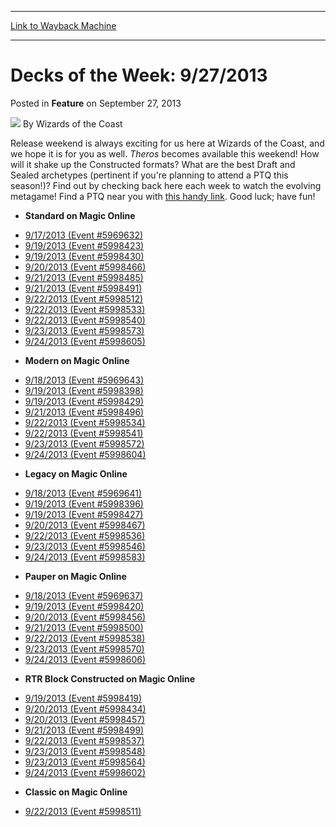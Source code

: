
---
[Link to Wayback Machine](https://web.archive.org/web/20220125113615/https://magic.wizards.com/en/articles/archive/feature/decks-week-9272013-2013-09-27)

[_metadata_:author]:- "Wizards of the Coast"
[_metadata_:description]:- "Release weekend is always exciting for us here at Wizards of the Coast, and we hope it is for you as well. Theros becomes available this weekend! How will it shake up the Constructed formats? What are the best Draft and Sealed archetypes (pertinent if you're planning to attend a PTQ this season!)? Find out by checking back here each week to watch the evolving metagame! Find a"
[_metadata_:generator]:- "Drupal 7 (http://drupal.org)"
[_metadata_:node]:- "598256"
[_metadata_:publish_date]:- "2013-09-27"
[_metadata_:source]:- "div-main-content"
[_metadata_:title]:- "Decks of the Week: 9/27/2013"
[_metadata_:wayback_capture_timestamp]:- "2022-01-25 11:36:15"
[_metadata_:wayback_raw_url]:- "https://web.archive.org/web/20220125113615id_/https://magic.wizards.com/en/articles/archive/feature/decks-week-9272013-2013-09-27"
[_metadata_:wayback_url]:- "https://magic.wizards.com/en/articles/archive/feature/decks-week-9272013-2013-09-27"
---


Decks of the Week: 9/27/2013
============================



 Posted in **Feature**
 on September 27, 2013 






![](https://media.magic.wizards.com/styles/auth_small/public/images/person/wizards_author.jpg)
By Wizards of the Coast












Release weekend is always exciting for us here at Wizards of the Coast, and we hope it is for you as well. *Theros* becomes available this weekend! How will it shake up the Constructed formats? What are the best Draft and Sealed archetypes (pertinent if you're planning to attend a PTQ this season!)? Find out by checking back here each week to watch the evolving metagame! Find a PTQ near you with [this handy link](https://www.wizards.com/Magic/TCG/Events.aspx?x=mtg/event/protour/qualifierlist#bog). Good luck; have fun! 

* **Standard on Magic Online**
+ [9/17/2013 (Event #5969632)](http://archive.wizards.com/Magic/Digital/MagicOnlineTourn.aspx?x=mtg/digital/magiconline/tourn/5969632)
+ [9/19/2013 (Event #5998423)](http://archive.wizards.com/Magic/Digital/MagicOnlineTourn.aspx?x=mtg/digital/magiconline/tourn/5998423)
+ [9/19/2013 (Event #5998430)](http://archive.wizards.com/Magic/Digital/MagicOnlineTourn.aspx?x=mtg/digital/magiconline/tourn/5998430)
+ [9/20/2013 (Event #5998466)](http://archive.wizards.com/Magic/Digital/MagicOnlineTourn.aspx?x=mtg/digital/magiconline/tourn/5998466)
+ [9/21/2013 (Event #5998485)](http://archive.wizards.com/Magic/Digital/MagicOnlineTourn.aspx?x=mtg/digital/magiconline/tourn/5998485)
+ [9/21/2013 (Event #5998491)](http://archive.wizards.com/Magic/Digital/MagicOnlineTourn.aspx?x=mtg/digital/magiconline/tourn/5998491)
+ [9/22/2013 (Event #5998512)](http://archive.wizards.com/Magic/Digital/MagicOnlineTourn.aspx?x=mtg/digital/magiconline/tourn/5998512)
+ [9/22/2013 (Event #5998533)](http://archive.wizards.com/Magic/Digital/MagicOnlineTourn.aspx?x=mtg/digital/magiconline/tourn/5998533)
+ [9/22/2013 (Event #5998540)](http://archive.wizards.com/Magic/Digital/MagicOnlineTourn.aspx?x=mtg/digital/magiconline/tourn/5998540)
+ [9/23/2013 (Event #5998573)](http://archive.wizards.com/Magic/Digital/MagicOnlineTourn.aspx?x=mtg/digital/magiconline/tourn/5998573)
+ [9/24/2013 (Event #5998605)](http://archive.wizards.com/Magic/Digital/MagicOnlineTourn.aspx?x=mtg/digital/magiconline/tourn/5998605)
* **Modern on Magic Online**
+ [9/18/2013 (Event #5969643)](http://archive.wizards.com/Magic/Digital/MagicOnlineTourn.aspx?x=mtg/digital/magiconline/tourn/5969643)
+ [9/19/2013 (Event #5998398)](http://archive.wizards.com/Magic/Digital/MagicOnlineTourn.aspx?x=mtg/digital/magiconline/tourn/5998398)
+ [9/19/2013 (Event #5998429)](http://archive.wizards.com/Magic/Digital/MagicOnlineTourn.aspx?x=mtg/digital/magiconline/tourn/5998429)
+ [9/21/2013 (Event #5998496)](http://archive.wizards.com/Magic/Digital/MagicOnlineTourn.aspx?x=mtg/digital/magiconline/tourn/5998496)
+ [9/22/2013 (Event #5998534)](http://archive.wizards.com/Magic/Digital/MagicOnlineTourn.aspx?x=mtg/digital/magiconline/tourn/5998534)
+ [9/22/2013 (Event #5998541)](http://archive.wizards.com/Magic/Digital/MagicOnlineTourn.aspx?x=mtg/digital/magiconline/tourn/5998541)
+ [9/23/2013 (Event #5998572)](http://archive.wizards.com/Magic/Digital/MagicOnlineTourn.aspx?x=mtg/digital/magiconline/tourn/5998572)
+ [9/24/2013 (Event #5998604)](http://archive.wizards.com/Magic/Digital/MagicOnlineTourn.aspx?x=mtg/digital/magiconline/tourn/5998604)
* **Legacy on Magic Online**
+ [9/18/2013 (Event #5969641)](http://archive.wizards.com/Magic/Digital/MagicOnlineTourn.aspx?x=mtg/digital/magiconline/tourn/5969641)
+ [9/19/2013 (Event #5998396)](http://archive.wizards.com/Magic/Digital/MagicOnlineTourn.aspx?x=mtg/digital/magiconline/tourn/5998396)
+ [9/19/2013 (Event #5998427)](http://archive.wizards.com/Magic/Digital/MagicOnlineTourn.aspx?x=mtg/digital/magiconline/tourn/5998427)
+ [9/20/2013 (Event #5998467)](http://archive.wizards.com/Magic/Digital/MagicOnlineTourn.aspx?x=mtg/digital/magiconline/tourn/5998467)
+ [9/22/2013 (Event #5998536)](http://archive.wizards.com/Magic/Digital/MagicOnlineTourn.aspx?x=mtg/digital/magiconline/tourn/5998536)
+ [9/23/2013 (Event #5998546)](http://archive.wizards.com/Magic/Digital/MagicOnlineTourn.aspx?x=mtg/digital/magiconline/tourn/5998546)
+ [9/24/2013 (Event #5998583)](http://archive.wizards.com/Magic/Digital/MagicOnlineTourn.aspx?x=mtg/digital/magiconline/tourn/5998583)
* **Pauper on Magic Online**
+ [9/18/2013 (Event #5969637)](http://archive.wizards.com/Magic/Digital/MagicOnlineTourn.aspx?x=mtg/digital/magiconline/tourn/5969637)
+ [9/19/2013 (Event #5998420)](http://archive.wizards.com/Magic/Digital/MagicOnlineTourn.aspx?x=mtg/digital/magiconline/tourn/5998420)
+ [9/20/2013 (Event #5998456)](http://archive.wizards.com/Magic/Digital/MagicOnlineTourn.aspx?x=mtg/digital/magiconline/tourn/5998456)
+ [9/21/2013 (Event #5998500)](http://archive.wizards.com/Magic/Digital/MagicOnlineTourn.aspx?x=mtg/digital/magiconline/tourn/5998500)
+ [9/22/2013 (Event #5998538)](http://archive.wizards.com/Magic/Digital/MagicOnlineTourn.aspx?x=mtg/digital/magiconline/tourn/5998538)
+ [9/23/2013 (Event #5998570)](http://archive.wizards.com/Magic/Digital/MagicOnlineTourn.aspx?x=mtg/digital/magiconline/tourn/5998570)
+ [9/24/2013 (Event #5998606)](http://archive.wizards.com/Magic/Digital/MagicOnlineTourn.aspx?x=mtg/digital/magiconline/tourn/5998606)
* **RTR Block Constructed on Magic Online**
+ [9/19/2013 (Event #5998419)](http://archive.wizards.com/Magic/Digital/MagicOnlineTourn.aspx?x=mtg/digital/magiconline/tourn/5998419)
+ [9/20/2013 (Event #5998434)](http://archive.wizards.com/Magic/Digital/MagicOnlineTourn.aspx?x=mtg/digital/magiconline/tourn/5998434)
+ [9/20/2013 (Event #5998457)](http://archive.wizards.com/Magic/Digital/MagicOnlineTourn.aspx?x=mtg/digital/magiconline/tourn/5998457)
+ [9/21/2013 (Event #5998499)](http://archive.wizards.com/Magic/Digital/MagicOnlineTourn.aspx?x=mtg/digital/magiconline/tourn/5998499)
+ [9/22/2013 (Event #5998537)](http://archive.wizards.com/Magic/Digital/MagicOnlineTourn.aspx?x=mtg/digital/magiconline/tourn/5998537)
+ [9/23/2013 (Event #5998548)](http://archive.wizards.com/Magic/Digital/MagicOnlineTourn.aspx?x=mtg/digital/magiconline/tourn/5998548)
+ [9/23/2013 (Event #5998564)](http://archive.wizards.com/Magic/Digital/MagicOnlineTourn.aspx?x=mtg/digital/magiconline/tourn/5998564)
+ [9/24/2013 (Event #5998602)](http://archive.wizards.com/Magic/Digital/MagicOnlineTourn.aspx?x=mtg/digital/magiconline/tourn/5998602)
* **Classic on Magic Online**
+ [9/22/2013 (Event #5998511)](http://archive.wizards.com/Magic/Digital/MagicOnlineTourn.aspx?x=mtg/digital/magiconline/tourn/5998511)






